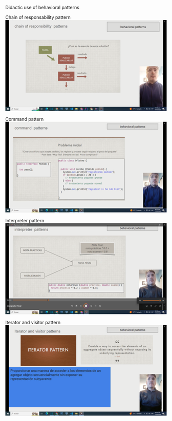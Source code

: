 Didactic use of behavioral patterns


Chain of responsability pattern
[![Chain-responsability](images/video-chainRes.png)](https://youtu.be/WKXTOdMLPQw)


Command pattern
[![Command](images/video-command.png)](https://youtu.be/VpkBKZk1fZg)



Interpreter pattern
[![Interpreter](images/video-interpreter.png)](https://youtu.be/iUQZPZb_orA)



Iterator and visitor pattern
[![IterartorVisitor](images/video-visitor.png)](https://youtu.be/WZk0Py2Jafw)